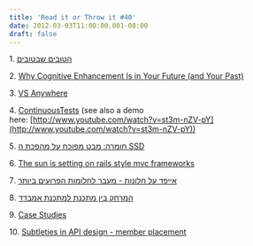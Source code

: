 ```yaml
---
title: 'Read it or Throw it #40'
date: 2012-03-03T11:00:00.001-08:00
draft: false
---
```


  

1. [הטובים שבטובים](http://blogs.microsoft.co.il/blogs/arnongold/archive/2012/02/24/1019444.aspx)

2. [Why Cognitive Enhancement Is in Your Future (and Your Past)](http://www.theatlantic.com/technology/archive/2012/02/why-cognitive-enhancement-is-in-your-future-and-your-past/252566/)

3. [VS Anywhere](http://www.vsanywhere.com/default.aspx?ReturnUrl=%2f)

4. [ContinuousTests](http://continuoustests.com/index.html) (see also a demo here: [http://www.youtube.com/watch?v=st3m-nZV-pY](http://www.youtube.com/watch?v=st3m-nZV-pY))

5. [חומרה: מבט מפוכח על מהפכת ה SSD](http://www.softwarearchiblog.com/2012/02/ssd.html)

6. [The sun is setting on rails style mvc frameworks](http://caines.ca/blog/programming/the-sun-is-setting-on-rails-style-mvc-frameworks/)

7. [אייפד על חלונות - מעבר לחלומות הפרועים ביותר](http://www.themarker.com/wallstreet/1.1651688)

8. [המרחק בין מתכנת למתכנת אמבדד](http://blogs.microsoft.co.il/blogs/asafshelly/archive/2012/02/29/1022808.aspx)

9. [Case Studies](http://goodenoughsoftware.net/2012/03/02/case-studies/)

10. [Subtleties in API design - member placement](http://msmvps.com/blogs/jon_skeet/archive/2012/02/29/subtleties-in-api-design-member-placement.aspx)